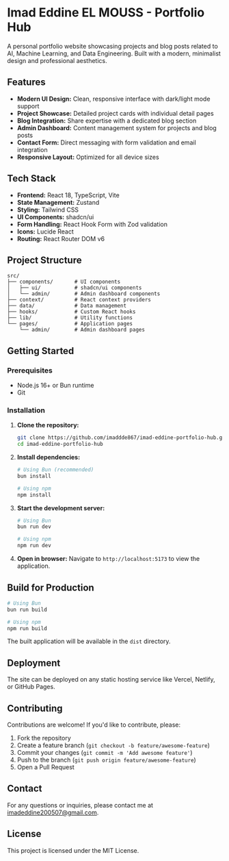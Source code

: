 # Imad Eddine EL MOUSS - Portfolio Hub

A personal portfolio website showcasing projects and blog posts related to AI, Machine Learning, and Data Engineering. Built with a modern, minimalist design and professional aesthetics.

## Features

* **Modern UI Design:** Clean, responsive interface with dark/light mode support
* **Project Showcase:** Detailed project cards with individual detail pages
* **Blog Integration:** Share expertise with a dedicated blog section
* **Admin Dashboard:** Content management system for projects and blog posts
* **Contact Form:** Direct messaging with form validation and email integration
* **Responsive Layout:** Optimized for all device sizes

## Tech Stack

* **Frontend:** React 18, TypeScript, Vite
* **State Management:** Zustand
* **Styling:** Tailwind CSS
* **UI Components:** shadcn/ui
* **Form Handling:** React Hook Form with Zod validation
* **Icons:** Lucide React
* **Routing:** React Router DOM v6

## Project Structure

```
src/
├── components/       # UI components
│   ├── ui/           # shadcn/ui components
│   └── admin/        # Admin dashboard components
├── context/          # React context providers
├── data/             # Data management
├── hooks/            # Custom React hooks
├── lib/              # Utility functions
└── pages/            # Application pages
    └── admin/        # Admin dashboard pages
```

## Getting Started

### Prerequisites
- Node.js 16+ or Bun runtime
- Git

### Installation

1. **Clone the repository:**
   ```bash
   git clone https://github.com/imaddde867/imad-eddine-portfolio-hub.git
   cd imad-eddine-portfolio-hub
   ```

2. **Install dependencies:**
   ```bash
   # Using Bun (recommended)
   bun install

   # Using npm
   npm install
   ```

3. **Start the development server:**
   ```bash
   # Using Bun
   bun run dev

   # Using npm
   npm run dev
   ```

4. **Open in browser:**
   Navigate to `http://localhost:5173` to view the application.

## Build for Production

```bash
# Using Bun
bun run build

# Using npm
npm run build
```

The built application will be available in the `dist` directory.

## Deployment

The site can be deployed on any static hosting service like Vercel, Netlify, or GitHub Pages.

## Contributing

Contributions are welcome! If you'd like to contribute, please:

1. Fork the repository
2. Create a feature branch (`git checkout -b feature/awesome-feature`)
3. Commit your changes (`git commit -m 'Add awesome feature'`)
4. Push to the branch (`git push origin feature/awesome-feature`)
5. Open a Pull Request

## Contact

For any questions or inquiries, please contact me at [imadeddine200507@gmail.com](mailto:imadeddine200507@gmail.com).

## License

This project is licensed under the MIT License.
